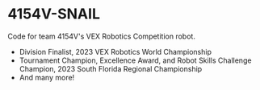 # 4154V-SNAIL

Code for team 4154V's VEX Robotics Competition robot.

- Division Finalist, 2023 VEX Robotics World Championship
- Tournament Champion, Excellence Award, and Robot Skills Challenge Champion, 2023 South Florida Regional Championship
- And many more!
